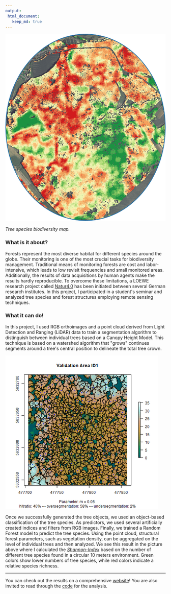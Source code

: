 ```yaml
---
output:
 html_document:
   keep_md: true
---
```


![Biodiversity Map](../assets/images/biodiv.png)

*Tree species biodiversity map.*

### What is it about?

Forests represent the most diverse habitat for different species around the globe.
Their monitoring is one of the most crucial tasks for biodiversity management.
Traditional means of monitoring forests are cost and labor-intensive, which leads
to low revisit frequencies and small monitored areas. Additionally, the results
of data acquisitions by human agents make the results hardly reproducible. To
overcome these limitations, a LOEWE research project called [Natur4.0](https://www.uni-marburg.de/de/fb19/natur40) 
has been initiated between several German research institutes. In this project, 
I participated in a student's seminar and analyzed tree species and forest
structures employing remote sensing techniques. 

### What it can do!

In this project, I used RGB orthoimages and a point cloud derived from
Light Detection and Ranging (LiDAR) data to train a segmentation algorithm to
distinguish between individual trees based on a Canopy Height Model. This 
technique is based on a watershed algorithm that "grows" continues segments 
around a tree's central position to delineate the total tree crown.

![Animation of the tree segmentation](../assets/images/seg_area.gif)

Once we successfully generated the tree objects, we used an object-based  classification
of the tree species. As predictors, we used several artificially created indices and filters from 
RGB images. Finally, we trained a Random Forest model to predict the tree species. Using the point cloud,
structural forest parameters, such as vegetation density, can be aggregated on
the level of individual trees and then analyzed. We see this result in the picture
above where I calculated the [_Shannon-Index_](https://www.rdocumentation.org/packages/vegan/versions/2.4-2/topics/diversity) 
based on the number of different tree species found in a circular 10 meters environment. Green colors show lower numbers of tree species, while
red colors indicate a relative species richness.

---

You can check out the results on a comprehensive [website](https://goergen95.github.io/mof_caldern/index.html)! You are also invited 
to read through the [code](https://github.com/goergen95/mof_caldern) for the analysis. 



